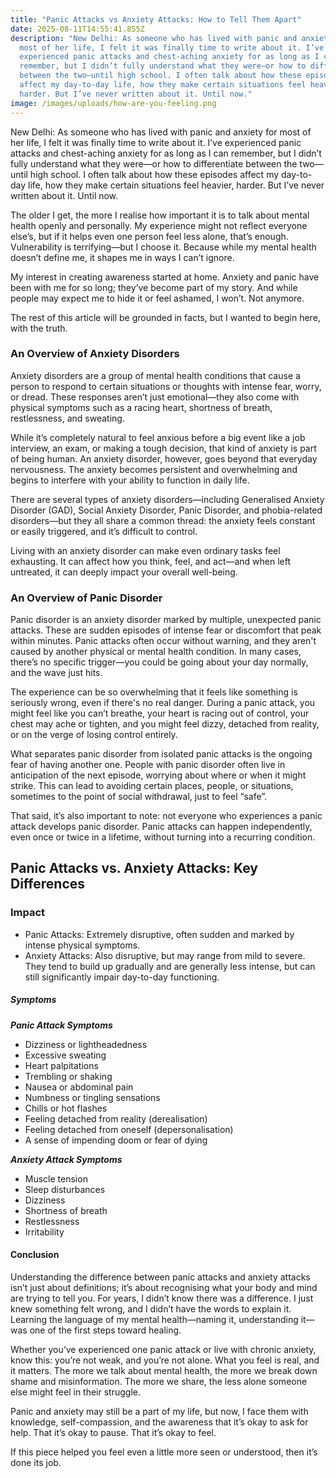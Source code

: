 ```yaml
---
title: "Panic Attacks vs Anxiety Attacks: How to Tell Them Apart"
date: 2025-08-11T14:55:41.855Z
description: "New Delhi: As someone who has lived with panic and anxiety for
  most of her life, I felt it was finally time to write about it. I’ve
  experienced panic attacks and chest-aching anxiety for as long as I can
  remember, but I didn’t fully understand what they were—or how to differentiate
  between the two—until high school. I often talk about how these episodes
  affect my day-to-day life, how they make certain situations feel heavier,
  harder. But I’ve never written about it. Until now."
image: /images/uploads/how-are-you-feeling.png
---
```

New Delhi: As someone who has lived with panic and anxiety for most of her life, I felt it was finally time to write about it. I’ve experienced panic attacks and chest-aching anxiety for as long as I can remember, but I didn’t fully understand what they were—or how to differentiate between the two—until high school. I often talk about how these episodes affect my day-to-day life, how they make certain situations feel heavier, harder. But I’ve never written about it. Until now.

The older I get, the more I realise how important it is to talk about mental health openly and personally. My experience might not reflect everyone else’s, but if it helps even one person feel less alone, that’s enough. Vulnerability is terrifying—but I choose it. Because while my mental health doesn’t define me, it shapes me in ways I can’t ignore.

My interest in creating awareness started at home. Anxiety and panic have been with me for so long; they’ve become part of my story. And while people may expect me to hide it or feel ashamed, I won’t. Not anymore.

The rest of this article will be grounded in facts, but I wanted to begin here, with the truth.

### An Overview of Anxiety Disorders

Anxiety disorders are a group of mental health conditions that cause a person to respond to certain situations or thoughts with intense fear, worry, or dread. These responses aren’t just emotional—they also come with physical symptoms such as a racing heart, shortness of breath, restlessness, and sweating.

While it’s completely natural to feel anxious before a big event like a job interview, an exam, or making a tough decision, that kind of anxiety is part of being human. An anxiety disorder, however, goes beyond that everyday nervousness. The anxiety becomes persistent and overwhelming and begins to interfere with your ability to function in daily life.

There are several types of anxiety disorders—including Generalised Anxiety Disorder (GAD), Social Anxiety Disorder, Panic Disorder, and phobia-related disorders—but they all share a common thread: the anxiety feels constant or easily triggered, and it’s difficult to control.

Living with an anxiety disorder can make even ordinary tasks feel exhausting. It can affect how you think, feel, and act—and when left untreated, it can deeply impact your overall well-being.

### An Overview of Panic Disorder

Panic disorder is an anxiety disorder marked by multiple, unexpected panic attacks. These are sudden episodes of intense fear or discomfort that peak within minutes. Panic attacks often occur without warning, and they aren't caused by another physical or mental health condition. In many cases, there’s no specific trigger—you could be going about your day normally, and the wave just hits.

The experience can be so overwhelming that it feels like something is seriously wrong, even if there's no real danger. During a panic attack, you might feel like you can’t breathe, your heart is racing out of control, your chest may ache or tighten, and you might feel dizzy, detached from reality, or on the verge of losing control entirely.

What separates panic disorder from isolated panic attacks is the ongoing fear of having another one. People with panic disorder often live in anticipation of the next episode, worrying about where or when it might strike. This can lead to avoiding certain places, people, or situations, sometimes to the point of social withdrawal, just to feel “safe”.

That said, it’s also important to note: not everyone who experiences a panic attack develops panic disorder. Panic attacks can happen independently, even once or twice in a lifetime, without turning into a recurring condition.

## Panic Attacks vs. Anxiety Attacks: Key Differences

### Impact

* Panic Attacks: Extremely disruptive, often sudden and marked by intense physical symptoms.
* Anxiety Attacks: Also disruptive, but may range from mild to severe. They tend to build up gradually and are generally less intense, but can still significantly impair day-to-day functioning.

##### **S﻿ymptoms**

***Panic Attack Symptoms***

* Dizziness or lightheadedness
* Excessive sweating
* Heart palpitations
* Trembling or shaking
* Nausea or abdominal pain
* Numbness or tingling sensations
* Chills or hot flashes
* Feeling detached from reality (derealisation)
* Feeling detached from oneself (depersonalisation)
* A sense of impending doom or fear of dying

***Anxiety Attack Symptoms***

* Muscle tension
* Sleep disturbances
* Dizziness
* Shortness of breath
* Restlessness
* Irritability



#### Conclusion

Understanding the difference between panic attacks and anxiety attacks isn’t just about definitions; it’s about recognising what your body and mind are trying to tell you. For years, I didn’t know there was a difference. I just knew something felt wrong, and I didn’t have the words to explain it. Learning the language of my mental health—naming it, understanding it—was one of the first steps toward healing.

Whether you’ve experienced one panic attack or live with chronic anxiety, know this: you’re not weak, and you’re not alone. What you feel is real, and it matters. The more we talk about mental health, the more we break down shame and misinformation. The more we share, the less alone someone else might feel in their struggle.

Panic and anxiety may still be a part of my life, but now, I face them with knowledge, self-compassion, and the awareness that it’s okay to ask for help. That it’s okay to pause. That it’s okay to feel.

If this piece helped you feel even a little more seen or understood, then it’s done its job.